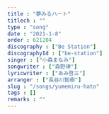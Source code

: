 ```yaml
---
title : "夢みるハート"
titlech : ""
type : "song"
date : "2021-1-8"
order : 621204
discography : ["Be Station"]
discographyId : ["be-station"]
singer : ["小森まなみ"]
songwriter : ["森野律"]
lyricwriter : ["あみ啓三"]
arranger : ["長谷川智樹"]
slug : "/songs/yumemiru-hato"
tags : []
remarks : ""
---
```


